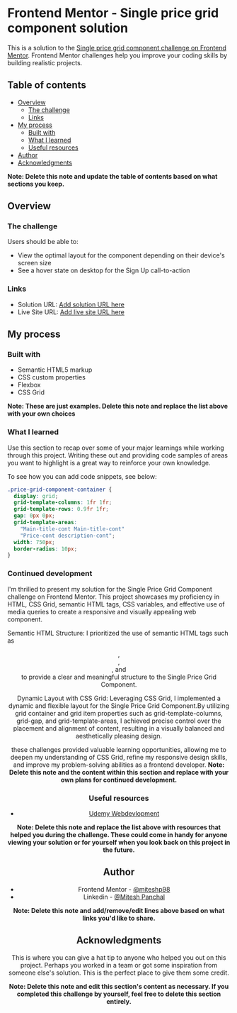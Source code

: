 # Frontend Mentor - Single price grid component solution

This is a solution to the [Single price grid component challenge on Frontend Mentor](https://www.frontendmentor.io/challenges/single-price-grid-component-5ce41129d0ff452fec5abbbc). Frontend Mentor challenges help you improve your coding skills by building realistic projects.

## Table of contents

- [Overview](#overview)
  - [The challenge](#the-challenge)
  - [Links](#links)
- [My process](#my-process)
  - [Built with](#built-with)
  - [What I learned](#what-i-learned)
  - [Useful resources](#useful-resources)
- [Author](#author)
- [Acknowledgments](#acknowledgments)

**Note: Delete this note and update the table of contents based on what sections you keep.**

## Overview

### The challenge

Users should be able to:

- View the optimal layout for the component depending on their device's screen size
- See a hover state on desktop for the Sign Up call-to-action

### Links

- Solution URL: [Add solution URL here](https://your-solution-url.com)
- Live Site URL: [Add live site URL here](https://your-live-site-url.com)

## My process

### Built with

- Semantic HTML5 markup
- CSS custom properties
- Flexbox
- CSS Grid

**Note: These are just examples. Delete this note and replace the list above with your own choices**

### What I learned

Use this section to recap over some of your major learnings while working through this project. Writing these out and providing code samples of areas you want to highlight is a great way to reinforce your own knowledge.

To see how you can add code snippets, see below:

```css
.price-grid-component-container {
  display: grid;
  grid-template-columns: 1fr 1fr;
  grid-template-rows: 0.9fr 1fr;
  gap: 0px 0px;
  grid-template-areas:
    "Main-title-cont Main-title-cont"
    "Price-cont description-cont";
  width: 750px;
  border-radius: 10px;
}
```

### Continued development

I'm thrilled to present my solution for the Single Price Grid Component challenge on Frontend Mentor. This project showcases my proficiency in HTML, CSS Grid, semantic HTML tags, CSS variables, and effective use of media queries to create a responsive and visually appealing web component.

Semantic HTML Structure: I prioritized the use of semantic HTML tags such as <header>, <main>, <section>, and <footer> to provide a clear and meaningful structure to the Single Price Grid Component.

Dynamic Layout with CSS Grid: Leveraging CSS Grid, I implemented a dynamic and flexible layout for the Single Price Grid Component.By utilizing grid container and grid item properties such as grid-template-columns, grid-gap, and grid-template-areas, I achieved precise control over the placement and alignment of content, resulting in a visually balanced and aesthetically pleasing design.

these challenges provided valuable learning opportunities, allowing me to deepen my understanding of CSS Grid, refine my responsive design skills, and improve my problem-solving abilities as a frontend developer.
**Note: Delete this note and the content within this section and replace with your own plans for continued development.**

### Useful resources

- [Udemy Webdevlopment](https://www.udemy.com/share/101W9C3@2s1lShiGH32a3OJHMYullps9bvMmvxO_kykXK5ZGloqkGQDHawnryvbZtrMeQ8y81A==/)

**Note: Delete this note and replace the list above with resources that helped you during the challenge. These could come in handy for anyone viewing your solution or for yourself when you look back on this project in the future.**

## Author

- Frontend Mentor - [@miteshp98](https://www.frontendmentor.io/profile/miteshp98)
- Linkedin - [@Mitesh Panchal](https://www.linkedin.com/in/mitesh-panchal-356558126/)

**Note: Delete this note and add/remove/edit lines above based on what links you'd like to share.**

## Acknowledgments

This is where you can give a hat tip to anyone who helped you out on this project. Perhaps you worked in a team or got some inspiration from someone else's solution. This is the perfect place to give them some credit.

**Note: Delete this note and edit this section's content as necessary. If you completed this challenge by yourself, feel free to delete this section entirely.**
